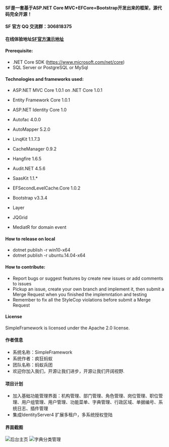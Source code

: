#### SF是一套基于ASP.NET Core MVC+EFCore+Bootstrap开发出来的框架，源代码完全开源！
#### SF 官方 QQ 交流群：306818375
#### 在线体验地址[SF官方演示地址](http://www.mayisite.pro:8080)

#### Prerequisite:
- .NET Core SDK (https://www.microsoft.com/net/core)
- SQL Server or PostgreSQL or MySql

#### Technologies and frameworks used:
- ASP.NET MVC Core 1.0.1 on .NET Core 1.0.1
- Entity Framework Core 1.0.1
- ASP.NET Identity Core 1.0
- Autofac 4.0.0
- AutoMapper 5.2.0
- LinqKit 1.1.7.3
- CacheManager 0.9.2
- Hangfire 1.6.5
- Audit.NET 4.5.6
- SaasKit 1.1.*
- EFSecondLevelCache.Core 1.0.2

- Bootstrap v3.3.4
- Layer
- JQGrid
- MediatR for domain event
 
#### How to release on local
- dotnet publish -r win10-x64
- dotnet publish -r ubuntu.14.04-x64

#### How to contribute:
- Report bugs or suggest features by create new issues or add comments to issues
- Pickup an issue, create your own branch and implement it, then submit a Merge Request when you finished the implemntation and testing
- Remember to fix all the StyleCop violations before submit a Merge Request

#### License
SimpleFramework is licensed under the Apache 2.0 license.

#### 作者信息
- 系统名称：SimpleFramework
- 系统作者：疯狂蚂蚁
- 团队名称：蚂蚁兵团
- 欢迎你加入我们，开源让我们进步，开源让我们开阔视野.

#### 项目计划
- 加入基础功能管理界面：机构管理、部门管理、角色管理、岗位管理、职位管理、用户组管理、用户管理、功能菜单、字典管理、行政区域、单据编号、系统日志、插件管理
- 集成IdentityServer4 扩展多租户，多系统授权登陆


#### 界面截图

![后台主页](https://git.oschina.net/sframework/SF-Boilerplate/raw/master/miscellaneous/SFInfo.png)
![字典分类管理](https://git.oschina.net/sframework/SF-Boilerplate//raw/master/miscellaneous/SF_DataItem.png)